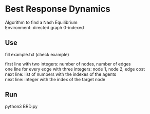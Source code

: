 # Best Response Dynamics
Algorithm to find a Nash Equilibrium\
Environment: directed graph 0-indexed
## Use
fill example.txt (check example)

first line with two integers: number of nodes, number of edges\
one line for every edge with three integers: node 1, node 2, edge cost\
next line: list of numbers with the indexes of the agents\
next line: integer with the index of the target node

## Run
python3 BRD.py
